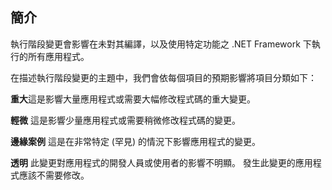 ## <a name="introduction"></a>簡介
執行階段變更會影響在未對其編譯，以及使用特定功能之 .NET Framework 下執行的所有應用程式。

在描述執行階段變更的主題中，我們會依每個項目的預期影響將項目分類如下：

**重大**這是影響大量應用程式或需要大幅修改程式碼的重大變更。

**輕微** 這是影響少量應用程式或需要稍微修改程式碼的變更。

**邊緣案例** 這是在非常特定 (罕見) 的情況下影響應用程式的變更。

**透明** 此變更對應用程式的開發人員或使用者的影響不明顯。 發生此變更的應用程式應該不需要修改。
